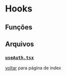 # Hooks

## Funções

## Arquivos

### [`useAuth.tsx`](../../mobile/src/hooks/useAuth.tsx)

[voltar](index.md) para página de index
